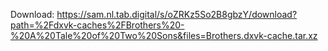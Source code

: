 Download: https://sam.nl.tab.digital/s/oZRKz5So2B8gbzY/download?path=%2Fdxvk-caches%2FBrothers%20-%20A%20Tale%20of%20Two%20Sons&files=Brothers.dxvk-cache.tar.xz
